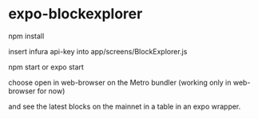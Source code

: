# expo-blockexplorer

npm install

insert infura api-key into app/screens/BlockExplorer.js

npm start or expo start

choose open in web-browser on the Metro bundler (working only in web-browser for now)

and see the latest blocks on the mainnet in a table in an expo wrapper.
